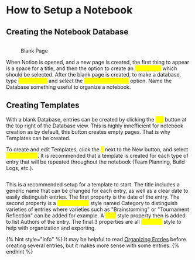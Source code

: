 # How to Setup a Notebook

## Creating the Notebook Database

<figure><img src="../../.gitbook/assets/Notion Blank Page.png" alt=""><figcaption><p>Blank Page</p></figcaption></figure>

When Notion is opened, and a new page is created, the first thing to appear is a space for a title, and then the option to create an <mark style="color:yellow;">`Empty Page`</mark> which should be selected. After the blank page is created, to make a database, type <mark style="color:yellow;">`"/Database"`</mark> and select the <mark style="color:yellow;">`Database - Inline`</mark> option. Name the Database something useful to organize a notebook.

## Creating Templates

With a blank Database, entries can be created by clicking the <mark style="color:yellow;">`New`</mark> button at the top right of the Database view. This is highly innefficient for notebook creation as by default, this button creates empty pages. That is why Templates can be created.&#x20;

To create and edit Templates, click the <mark style="color:yellow;">`⌄`</mark> next to the New button, and select <mark style="color:yellow;">`New Template`</mark>. It is recommended that a template is created for each type of entry that will be repeated throughout the notebook (Team Planning, Build Logs, etc.).&#x20;

<figure><img src="../../.gitbook/assets/Notion Blank Template.png" alt=""><figcaption></figcaption></figure>

This is a recommended setup for a template to start. The title includes a generic name that can be changed for each entry, as well as a clear date to easily distinguish entries. The first property is the date of the entry. The second property is a <mark style="color:yellow;">`Multi-select`</mark> style named Category to distinguish varieties of entries where varieties such as "Brainstorming" or "Tournament Reflection" can be added for example. A <mark style="color:yellow;">`Text`</mark> style property then is added to list Authors of the entry. The final 3 properties are all <mark style="color:yellow;">`Checkbox`</mark> style to help with organization and exporting.

{% hint style="info" %}
It may be helpful to read [Organizing Entries](https://app.gitbook.com/o/-M7yKuZ9tKe3dQn\_jauL/s/-M7yGVyBrcpSR8SDSikj/\~/changes/533/the-judging-process/using-notion-for-a-notebook/how-to-export-a-notebook#organizing-entries) before creating several entries, but it makes more sense with some entries.
{% endhint %}
